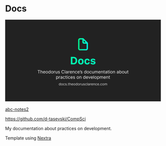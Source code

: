 # Docs

![Docs OG](public/og.jpg)

[abc-notes2](https://github.com/Uvacoder/abc-notes2)

https://github.com/d-tasevski/CompSci

My documentation about practices on development.

Template using [Nextra](https://nextra.vercel.app)
